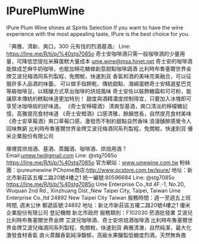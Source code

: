 # IPurePlumWine
IPure Plum Wine shines at Spirits Selection 
 If you want to have the wine experience with the most appealing taste, IPure is the best choice for you.


『典雅、清新、爽口，300 元有找的烈酒基酒』	Line: https://line.me/R/ti/p/%40stg7085o 
奇士安咖啡酒只需一般咖啡酒的少量用量，可降低您提拉米蘇蛋糕大量成本 ume.wine@msa.hinet.net 
奇士安的咖啡酒能做成芝麻牛奶咖啡，也能加棉花糖做創意甜點咖啡調酒 比利時布魯塞爾世界金牌艾波兒梅酒同系列製程，免關稅，快速到貨 香氣和酒的美味完美融合，可以征服許多人品酒的味蕾。 可以做手指餅乾、傳統甜點、海綿蛋糕奇士安精選星巴克等級咖啡豆，以精釀方式萃出咖啡的烘焙風味 
奇士安佐以裝飾糖霜和可可粉，能讓原本傳統的糕點味道更加特別！ 甜度與酒精濃度控制得宜，只要加入冰塊即可享受冰咖啡般的好味道。
《奇士安檸檬酒》 清爽型基酒，爽口清淡的檸檬糖記憶，高雅提亮食材味道 
《奇士安橙酒》口感清雅，餘韻悠長，自然提亮食材美味 
《奇士安草莓酒》爽口草莓口感，激發而不制約甜點自然香味 浪漫醺醉感覺令人回味無窮
比利時布魯塞爾世界金牌艾波兒梅酒同系列製程，免關稅，快速到貨
優米企業股份有限公司 


哪裡買烘焙酒、基酒、蒸餾酒、咖啡酒、烘焙用酒？
Email:umew.tw@gmail.com Line: @stg7085o https://line.me/R/ti/p/%40stg7085o 官方網站：www.umewine.com.tw 粉絲團：ipureumewine PChome商店:http://www.pcstore.com.tw/ipure/ 地址：新北市新莊區五權二路20號4樓之1 統一編號:80596684 Line: @stg7085o https://line.me/R/ti/p/%40stg7085o Ume Enterprise Co.,ltd 4F.-1, No.20, Wuquan 2nd Rd., Xinzhuang Dist.,New Taipei City, Taipei, Taiwan Ume Enterprise Co.,ltd 24892 New Taipei City Taiwan 服務時間：週一至週五上班時間, 週末公休 郵遞區號:24892 地址：新北市新莊區五權二路20號4樓之1 優米企業股份有限公司 登記機關 新北市政府 服務類別：F102030 菸酒批發業 艾波兒 比利時布魯塞爾世界金牌 艾波兒咖啡酒、奇士安烘焙酒咖啡酒 比利時布魯塞爾世界金牌艾波兒梅酒同系列製程，免關稅，快速到貨 典雅清澈，自然純潔，最大化激發食材香氣 直火蒸餾香氣純淨馥郁，高級水果釀製低糖度烈酒，天然無負擔
